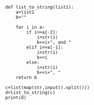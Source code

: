 <pre>
def list_to_string(list1):
    a=list1
    b=""

    for i in a:
        if i==a[-2]:
            i=str(i)
            b+=i+", and "
        elif i==a[-1]:
            i=str(i)
            b+=i
        else:
            i=str(i)
            b+=i+", "
    return b

c=list(map(str,input().split()))
d=list_to_string(c)
print(d)
</pre>

